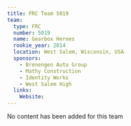 ```yaml
---
title: FRC Team 5019
team:
  type: FRC
  number: 5019
  name: Gearbox Heroes
  rookie_year: 2014
  location: West Salem, Wisconsin, USA
  sponsors:
    - Brenengen Auto Group
    - Mathy Construction
    - Identity Works
    - West Salem High
  links:
    Website: 
---
```

No content has been added for this team